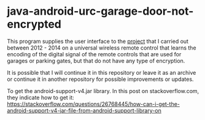# java-android-urc-garage-door-not-encrypted 

This program supplies the user interface to the [project](https://drive.google.com/file/d/1IFt62EF3NbSOA1Vvz_oraNpHULJRAejd/view?usp=sharing) that I carried out between 2012 - 2014 on a universal wireless remote control that learns the encoding of the digital signal of the remote controls that are used for garages or parking gates, but that do not have any type of encryption.

It is possible that I will continue it in this repository or leave it as an archive or continue it in another repository for possible improvements or updates.

To get the android-support-v4.jar library. In this post on stackoverflow.com, they indicate how to get it:
https://stackoverflow.com/questions/26768445/how-can-i-get-the-android-support-v4-jar-file-from-android-support-library-on



